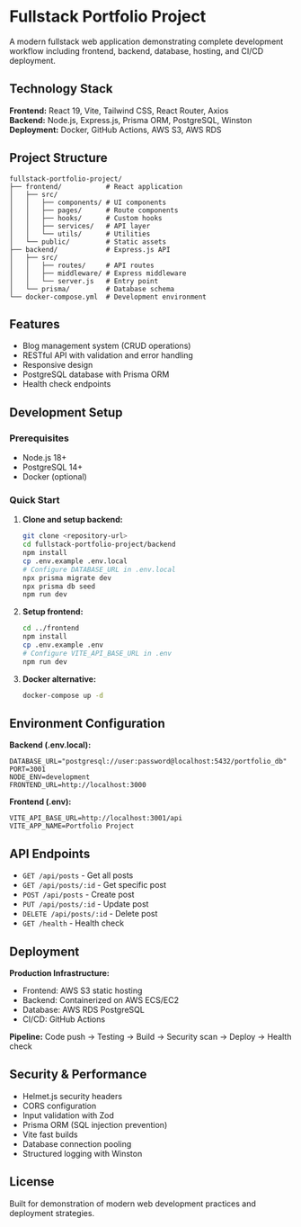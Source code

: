 # Fullstack Portfolio Project

A modern fullstack web application demonstrating complete development workflow including frontend, backend, database, hosting, and CI/CD deployment.

## Technology Stack

**Frontend:** React 19, Vite, Tailwind CSS, React Router, Axios  
**Backend:** Node.js, Express.js, Prisma ORM, PostgreSQL, Winston  
**Deployment:** Docker, GitHub Actions, AWS S3, AWS RDS

## Project Structure

```
fullstack-portfolio-project/
├── frontend/           # React application
│   ├── src/
│   │   ├── components/ # UI components
│   │   ├── pages/      # Route components
│   │   ├── hooks/      # Custom hooks
│   │   ├── services/   # API layer
│   │   └── utils/      # Utilities
│   └── public/         # Static assets
├── backend/            # Express.js API
│   ├── src/
│   │   ├── routes/     # API routes
│   │   ├── middleware/ # Express middleware
│   │   └── server.js   # Entry point
│   └── prisma/         # Database schema
└── docker-compose.yml  # Development environment
```

## Features

- Blog management system (CRUD operations)
- RESTful API with validation and error handling
- Responsive design
- PostgreSQL database with Prisma ORM
- Health check endpoints

## Development Setup

### Prerequisites

- Node.js 18+
- PostgreSQL 14+
- Docker (optional)

### Quick Start

1. **Clone and setup backend:**

   ```bash
   git clone <repository-url>
   cd fullstack-portfolio-project/backend
   npm install
   cp .env.example .env.local
   # Configure DATABASE_URL in .env.local
   npx prisma migrate dev
   npx prisma db seed
   npm run dev
   ```

2. **Setup frontend:**

   ```bash
   cd ../frontend
   npm install
   cp .env.example .env
   # Configure VITE_API_BASE_URL in .env
   npm run dev
   ```

3. **Docker alternative:**
   ```bash
   docker-compose up -d
   ```

## Environment Configuration

**Backend (.env.local):**

```
DATABASE_URL="postgresql://user:password@localhost:5432/portfolio_db"
PORT=3001
NODE_ENV=development
FRONTEND_URL=http://localhost:3000
```

**Frontend (.env):**

```
VITE_API_BASE_URL=http://localhost:3001/api
VITE_APP_NAME=Portfolio Project
```

## API Endpoints

- `GET /api/posts` - Get all posts
- `GET /api/posts/:id` - Get specific post
- `POST /api/posts` - Create post
- `PUT /api/posts/:id` - Update post
- `DELETE /api/posts/:id` - Delete post
- `GET /health` - Health check

## Deployment

**Production Infrastructure:**

- Frontend: AWS S3 static hosting
- Backend: Containerized on AWS ECS/EC2
- Database: AWS RDS PostgreSQL
- CI/CD: GitHub Actions

**Pipeline:** Code push → Testing → Build → Security scan → Deploy → Health check

## Security & Performance

- Helmet.js security headers
- CORS configuration
- Input validation with Zod
- Prisma ORM (SQL injection prevention)
- Vite fast builds
- Database connection pooling
- Structured logging with Winston

## License

Built for demonstration of modern web development practices and deployment strategies.
